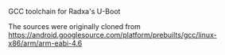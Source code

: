 GCC toolchain for Radxa's U-Boot

The sources were originally cloned from https://android.googlesource.com/platform/prebuilts/gcc/linux-x86/arm/arm-eabi-4.6
